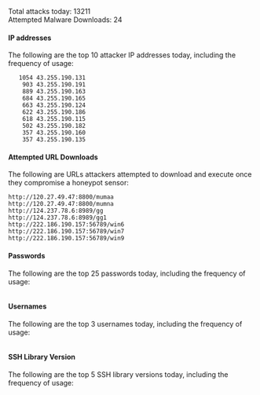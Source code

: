 Total attacks today: 13211  
Attempted Malware Downloads: 24 

#### IP addresses
The following are the top 10 attacker IP addresses today, including the frequency of usage:
```
   1054 43.255.190.131
    903 43.255.190.191
    889 43.255.190.163
    684 43.255.190.165
    663 43.255.190.124
    622 43.255.190.186
    618 43.255.190.115
    502 43.255.190.182
    357 43.255.190.160
    357 43.255.190.135
```

#### Attempted URL Downloads
The following are URLs attackers attempted to download and execute once they compromise a honeypot sensor:
```
http://120.27.49.47:8800/mumaa
http://120.27.49.47:8800/mumna
http://124.237.78.6:8989/gg
http://124.237.78.6:8989/gg1
http://222.186.190.157:56789/win6
http://222.186.190.157:56789/win7
http://222.186.190.157:56789/win9
```

#### Passwords
The following are the top 25 passwords today, including the frequency of usage:
```
```

#### Usernames
The following are the top 3 usernames today, including the frequency of usage:
```
```

#### SSH Library Version
The following are the top 5 SSH library versions today, including the frequency of usage:
```
```
